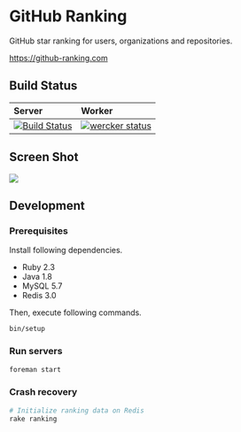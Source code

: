 # GitHub Ranking

GitHub star ranking for users, organizations and repositories.

https://github-ranking.com

## Build Status

| Server | Worker |
|:-------|:-------|
| [![Build Status](https://travis-ci.org/k0kubun/github-ranking.svg?branch=master)](https://travis-ci.org/k0kubun/github-ranking) | [![wercker status](https://app.wercker.com/status/ce0c5e8138d8a2aef9eb7b0466ae98b8/s/master "wercker status")](https://app.wercker.com/project/byKey/ce0c5e8138d8a2aef9eb7b0466ae98b8) |

## Screen Shot

[![](http://i.gyazo.com/c737a76774886f59ba73215c01e5d053.png)](http://githubranking.com)

## Development

### Prerequisites

Install following dependencies.

- Ruby 2.3
- Java 1.8
- MySQL 5.7
- Redis 3.0

Then, execute following commands.

```
bin/setup
```

### Run servers

```sh
foreman start
```

### Crash recovery

```sh
# Initialize ranking data on Redis
rake ranking
```
